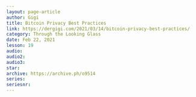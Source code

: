 ```yaml
---
layout: page-article
author: Gigi
title: Bitcoin Privacy Best Practices
link: https://dergigi.com/2021/03/14/bitcoin-privacy-best-practices/
category: Through the Looking Glass
date: Feb 22, 2021
lesson: 19
audio: 
audio2: 
audio3: 
star: 
archive: https://archive.ph/o9514
series: 
seriesnr: 
---
```

